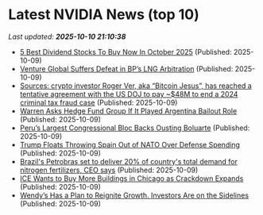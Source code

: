 # Latest NVIDIA News (top 10)
_Last updated: **2025-10-10 21:10:38**_

- [5 Best Dividend Stocks To Buy Now In October 2025](https://www.forbes.com/sites/investor-hub/article/5-best-dividend-stocks-to-buy-now-in-october-2025/) (Published: 2025-10-09)
- [Venture Global Suffers Defeat in BP’s LNG Arbitration](https://biztoc.com/x/57c853808fbb951b) (Published: 2025-10-09)
- [Sources: crypto investor Roger Ver, aka “Bitcoin Jesus”, has reached a tentative agreement with the US DOJ to pay ~$48M to end a 2024 criminal tax fraud case](https://biztoc.com/x/b09f8082b7638a8f) (Published: 2025-10-09)
- [Warren Asks Hedge Fund Group If It Played Argentina Bailout Role](https://biztoc.com/x/307882677481c389) (Published: 2025-10-09)
- [Peru’s Largest Congressional Bloc Backs Ousting Boluarte](https://biztoc.com/x/fc1e539be5cdb1d5) (Published: 2025-10-09)
- [Trump Floats Throwing Spain Out of NATO Over Defense Spending](https://biztoc.com/x/6fbe228803423bd0) (Published: 2025-10-09)
- [Brazil's Petrobras set to deliver 20% of country's total demand for nitrogen fertilizers, CEO says](https://biztoc.com/x/a1abc00865895d1c) (Published: 2025-10-09)
- [ICE Wants to Buy More Buildings in Chicago as Crackdown Expands](https://biztoc.com/x/30710ab5b63dc5b5) (Published: 2025-10-09)
- [Wendy’s Has a Plan to Reignite Growth. Investors Are on the Sidelines](https://biztoc.com/x/4ddca181f6cd19a8) (Published: 2025-10-09)

